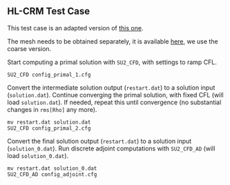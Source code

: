 ## HL-CRM Test Case

This test case is an adapted version of [this one](https://github.com/pcarruscag/SU2/tree/engineering_note_on_adjoints/Paper_Data/HLCRM).

The mesh needs to be obtained separately, it is available [here](https://hiliftpw-ftp.larc.nasa.gov/HiLiftPW3/HL-CRM_Grids/Committee_Grids/B3-HLCRM_UnstrHexPrismPyrTet_PW/FullGap/CGNS/), we use the coarse version.

Start computing a primal solution with `SU2_CFD`, with settings to ramp CFL.

```
SU2_CFD config_primal_1.cfg
```

Convert the intermediate solution output (`restart.dat`) to a solution input (`solution.dat`).
Continue converging the primal solution, with fixed CFL (will load `solution.dat`).
If needed, repeat this until convergence (no substantial changes in `rms[Rho]` any more).

```
mv restart.dat solution.dat
SU2_CFD config_primal_2.cfg
```

Convert the final solution output (`restart.dat`) to a solution input (`solution_0.dat`).
Run discrete adjoint computations with `SU2_CFD_AD` (will load `solution_0.dat`).

```
mv restart.dat solution_0.dat
SU2_CFD_AD config_adjoint.cfg
```
